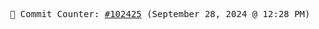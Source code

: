 <p align="center">
    <samp>
        📮 Commit Counter: <a href="https://github.com/Javascript-void0/Javascript-void0/commits/main">#102425</a> (September 28, 2024 @ 12:28 PM)
    </samp>
</p>